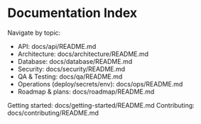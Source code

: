 # Documentation Index

Navigate by topic:

- API: docs/api/README.md
- Architecture: docs/architecture/README.md
- Database: docs/database/README.md
- Security: docs/security/README.md
- QA & Testing: docs/qa/README.md
- Operations (deploy/secrets/env): docs/ops/README.md
- Roadmap & plans: docs/roadmap/README.md

Getting started: docs/getting-started/README.md
Contributing: docs/contributing/README.md
